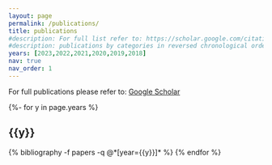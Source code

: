 ```yaml
---
layout: page
permalink: /publications/
title: publications 
#description: For full list refer to: https://scholar.google.com/citations?user=W9PeBjUAAAAJ
#description: publications by categories in reversed chronological order. generated by jekyll-scholar.
years: [2023,2022,2021,2020,2019,2018]
nav: true
nav_order: 1
---
```

For full publications please refer to: <a href="[https://www.w3schools.com/](https://scholar.google.com/citations?user=W9PeBjUAAAAJ)">Google Scholar</a>

<!-- _pages/publications.md -->
<div class="publications">

{%- for y in page.years %}
  <h2 class="year">{{y}}</h2>
  {% bibliography -f papers -q @*[year={{y}}]* %}
{% endfor %}

</div>
